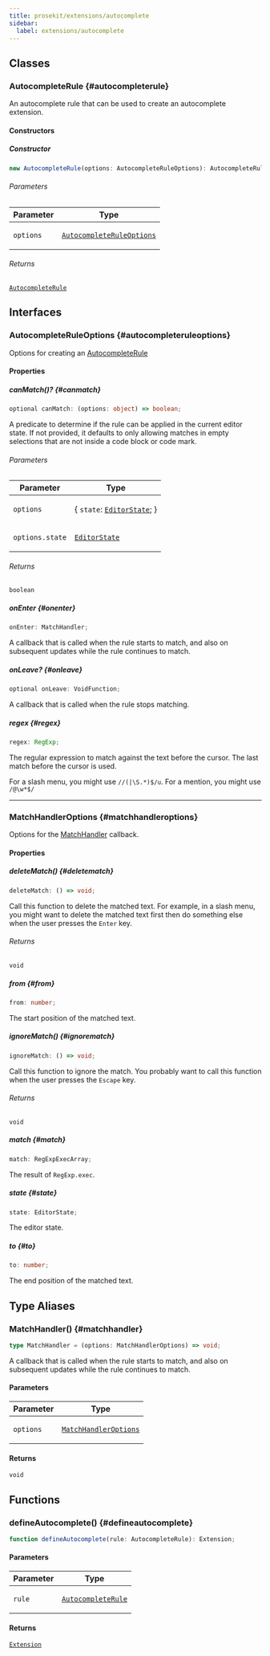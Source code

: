 ```yaml
---
title: prosekit/extensions/autocomplete
sidebar:
  label: extensions/autocomplete
---
```


<!-- DEBUG memberWithGroups 1 -->

<!-- DEBUG memberWithGroups 4 -->

<!-- DEBUG memberWithGroups 7 -->

<!-- DEBUG memberWithGroups 8 -->

<!-- DEBUG memberWithGroups 9 -->

## Classes

### AutocompleteRule {#autocompleterule}

<!-- DEBUG memberWithGroups 1 -->

An autocomplete rule that can be used to create an autocomplete extension.

<!-- DEBUG memberWithGroups 4 -->

<!-- DEBUG memberWithGroups 7 -->

<!-- DEBUG memberWithGroups 8 -->

<!-- DEBUG memberWithGroups 9 -->

#### Constructors

##### Constructor

```ts
new AutocompleteRule(options: AutocompleteRuleOptions): AutocompleteRule;
```

###### Parameters

<table>
<thead>
<tr>
<th>Parameter</th>
<th>Type</th>
</tr>
</thead>
<tbody>
<tr>
<td>

`options`

</td>
<td>

[`AutocompleteRuleOptions`](#autocompleteruleoptions)

</td>
</tr>
</tbody>
</table>

###### Returns

[`AutocompleteRule`](#autocompleterule)

<!-- DEBUG inheritance start kind=16384 -->

<!-- DEBUG memberWithGroups 10 -->

## Interfaces

### AutocompleteRuleOptions {#autocompleteruleoptions}

<!-- DEBUG memberWithGroups 1 -->

Options for creating an [AutocompleteRule](#autocompleterule)

<!-- DEBUG memberWithGroups 4 -->

<!-- DEBUG memberWithGroups 7 -->

<!-- DEBUG memberWithGroups 8 -->

<!-- DEBUG memberWithGroups 9 -->

#### Properties

##### canMatch()? {#canmatch}

```ts
optional canMatch: (options: object) => boolean;
```

A predicate to determine if the rule can be applied in the current editor
state. If not provided, it defaults to only allowing matches in empty
selections that are not inside a code block or code mark.

###### Parameters

<table>
<thead>
<tr>
<th>Parameter</th>
<th>Type</th>
</tr>
</thead>
<tbody>
<tr>
<td>

`options`

</td>
<td>

\{ `state`: [`EditorState`](../pm/state.md#editorstate); \}

</td>
</tr>
<tr>
<td>

`options.state`

</td>
<td>

[`EditorState`](../pm/state.md#editorstate)

</td>
</tr>
</tbody>
</table>

###### Returns

`boolean`

<!-- DEBUG inheritance start kind=4096 -->

##### onEnter {#onenter}

```ts
onEnter: MatchHandler;
```

A callback that is called when the rule starts to match, and also on
subsequent updates while the rule continues to match.

##### onLeave? {#onleave}

```ts
optional onLeave: VoidFunction;
```

A callback that is called when the rule stops matching.

##### regex {#regex}

```ts
regex: RegExp;
```

The regular expression to match against the text before the cursor. The
last match before the cursor is used.

For a slash menu, you might use `//(|\S.*)$/u`.
For a mention, you might use `/@\w*$/`

<!-- DEBUG memberWithGroups 10 -->

***

### MatchHandlerOptions {#matchhandleroptions}

<!-- DEBUG memberWithGroups 1 -->

Options for the [MatchHandler](#matchhandler) callback.

<!-- DEBUG memberWithGroups 4 -->

<!-- DEBUG memberWithGroups 7 -->

<!-- DEBUG memberWithGroups 8 -->

<!-- DEBUG memberWithGroups 9 -->

#### Properties

##### deleteMatch() {#deletematch}

```ts
deleteMatch: () => void;
```

Call this function to delete the matched text. For example, in a slash
menu, you might want to delete the matched text first then do something
else when the user presses the `Enter` key.

###### Returns

`void`

<!-- DEBUG inheritance start kind=4096 -->

##### from {#from}

```ts
from: number;
```

The start position of the matched text.

##### ignoreMatch() {#ignorematch}

```ts
ignoreMatch: () => void;
```

Call this function to ignore the match. You probably want to call this
function when the user presses the `Escape` key.

###### Returns

`void`

<!-- DEBUG inheritance start kind=4096 -->

##### match {#match}

```ts
match: RegExpExecArray;
```

The result of `RegExp.exec`.

##### state {#state}

```ts
state: EditorState;
```

The editor state.

##### to {#to}

```ts
to: number;
```

The end position of the matched text.

<!-- DEBUG memberWithGroups 10 -->

## Type Aliases

### MatchHandler() {#matchhandler}

```ts
type MatchHandler = (options: MatchHandlerOptions) => void;
```

A callback that is called when the rule starts to match, and also on
subsequent updates while the rule continues to match.

#### Parameters

<table>
<thead>
<tr>
<th>Parameter</th>
<th>Type</th>
</tr>
</thead>
<tbody>
<tr>
<td>

`options`

</td>
<td>

[`MatchHandlerOptions`](#matchhandleroptions)

</td>
</tr>
</tbody>
</table>

#### Returns

`void`

<!-- DEBUG inheritance start kind=4096 -->

<!-- DEBUG inheritance start kind=2097152 -->

## Functions

### defineAutocomplete() {#defineautocomplete}

```ts
function defineAutocomplete(rule: AutocompleteRule): Extension;
```

#### Parameters

<table>
<thead>
<tr>
<th>Parameter</th>
<th>Type</th>
</tr>
</thead>
<tbody>
<tr>
<td>

`rule`

</td>
<td>

[`AutocompleteRule`](#autocompleterule)

</td>
</tr>
</tbody>
</table>

#### Returns

[`Extension`](../core.md#extension-1)

<!-- DEBUG inheritance start kind=4096 -->

<!-- DEBUG memberWithGroups 10 -->
